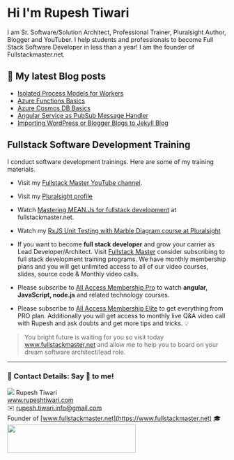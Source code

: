 # Hi I'm Rupesh Tiwari

I am Sr. Software/Solution Architect, Professional Trainer, Pluralsight Author, Blogger and YouTuber. I help students and professionals to become Full Stack Software Developer in less than a year! I am the founder of Fullstackmaster.net.

## 📩 My latest Blog posts

<!-- BLOG-POST-LIST:START -->
- [Isolated Process Models for Workers](https://www.rupeshtiwari.com/isolated-process-models-for-workers/)
- [Azure Functions Basics](https://www.rupeshtiwari.com/azure-functions-basics/)
- [Azure Cosmos DB Basics](https://www.rupeshtiwari.com/azure-cosmos-db-basics/)
- [Angular Service as PubSub Message Handler](https://www.rupeshtiwari.com/soa/angular-service-as-message-handler/)
- [Importing WordPress or Blogger Blogs to Jekyll Blog](https://www.rupeshtiwari.com/writing/importing-wordpress-or-blogger-blogs-to-jekyll-blog/)
<!-- BLOG-POST-LIST:END -->

## Fullstack Software Development Training

I conduct software development trainings. Here are some of my training materials.
- Visit my [Fullstack Master YouTube channel](https://youtube.com/fullstackmaster). 
- Visit my [Pluralsight profile](https://app.pluralsight.com/profile/author/rupesh-tiwari)
- Watch [Mastering MEAN.Js for fullstack development](https://fullstackmaster.net/course/3/mastering-meanjs) at fullstackmaster.net. 
- Watch my [RxJS Unit Testing with Marble Diagram course at Pluralsight](https://app.pluralsight.com/library/courses/unit-testing-rxjs-marble-diagrams/table-of-contents)
- If you want to become **full stack developer** and grow your carrier as Lead Developer/Architect. Visit [Fullstack Master](https://www.fullstackmaster.net) consider subscribing to full stack development training programs. We have monthly membership plans and you will get unlimited access to all of our video courses, slides, source code & Monthly video calls.

- Please subscribe to [All Access Membership Pro](www.fullstackmaster.net/pro) to watch **angular, JavaScript, node.js** and related technology courses.
- Please subscribe to [All Access Membership Elite](www.fullstackmaster.net/elite) to get everything from PRO plan. Additionally you will get access to monthly live Q&A video call with Rupesh and ask doubts and get more tips and tricks.
💡
> You bright future is waiting for you so visit today www.fullstackmaster.net and allow me to help you to board on your dream software architect/lead role.

---

### 💖 Contact Details: Say 👋 to me!
![](https://imgur.com/0vP8izF.png)
Rupesh Tiwari\
www.rupeshtiwari.com \
✉️ <rupesh.tiwari.info@gmail.com> \
Founder of [www.fullstackmaster.net](https://www.fullstackmaster.net) 🎓 \
[<img src="https://i.imgur.com/9OCLciM.png" width="295" height="65">](http://www.fullstackmaster.net)

